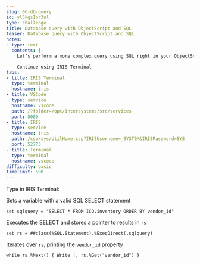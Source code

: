 ```yaml
---
slug: 06-db-query
id: yl5kgs1or3ul
type: challenge
title: Database query with ObjectScript and SQL
teaser: Database query with ObjectScript and SQL
notes:
- type: text
  contents: |-
    Let’s perform a more complex query using SQL right in your ObjectScript code.

    Continue using IRIS Terminal
tabs:
- title: IRIS Terminal
  type: terminal
  hostname: iris
- title: VSCode
  type: service
  hostname: vscode
  path: /?folder=/opt/intersystems/src/services
  port: 8080
- title: IRIS
  type: service
  hostname: iris
  path: /csp/sys/UtilHome.csp?IRISUsername=_SYSTEM&IRISPassword=SYS
  port: 52773
- title: Terminal
  type: terminal
  hostname: vscode
difficulty: basic
timelimit: 500
---
```

Type in IRIS Terminal:

Sets a variable with a valid SQL SELECT statement
```
set sqlquery = "SELECT * FROM ICO.inventory ORDER BY vendor_id"
```

Executes the SELECT and stores a pointer to results in `rs`
```
set rs = ##class(%SQL.Statement).%ExecDirect(,sqlquery)
```

Iterates over `rs`, printing the `vendor_id` property
```
while rs.%Next() { Write !, rs.%Get("vendor_id") }
```